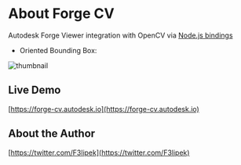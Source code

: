 # About Forge CV

Autodesk Forge Viewer integration with OpenCV via [Node.js bindings](https://github.com/peterbraden/node-opencv)

  * Oriented Bounding Box:

![thumbnail](resources/img/demo.gif=800x400)

## Live Demo

[https://forge-cv.autodesk.io](https://forge-cv.autodesk.io)

## About the Author

[https://twitter.com/F3lipek](https://twitter.com/F3lipek)
